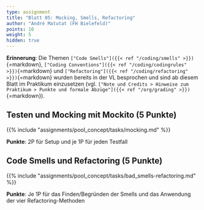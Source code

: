 ```yaml
---
type: assignment
title: "Blatt 05: Mocking, Smells, Refactoring"
author: "André Matutat (FH Bielefeld)"
points: 10
weight: 5
hidden: true
---
```



**Erinnerung**: Die Themen `["Code Smells"]({{< ref "/coding/smells" >}})`{=markdown},
`["Coding Conventions"]({{< ref "/coding/codingrules" >}})`{=markdown} und
`["Refactoring"]({{< ref "/coding/refactoring" >}})`{=markdown} wurden bereits in der VL
besprochen und sind ab diesem Blatt im Praktikum einzusetzen (vgl.
`["Note und Credits > Hinweise zum Praktikum > Punkte und formale Abzüge"]({{< ref "/org/grading" >}})`{=markdown}).


## Testen und Mocking mit Mockito (5 Punkte)

{{% include "assignments/pool_concept/tasks/mocking.md" %}}

**Punkte**: 2P für Setup und je 1P für jeden Testfall


## Code Smells und Refactoring (5 Punkte)

{{% include "assignments/pool_concept/tasks/bad_smells-refactoring.md" %}}

**Punkte**: Je 1P für das Finden/Begründen der Smells und das Anwendung der vier Refactoring-Methoden
